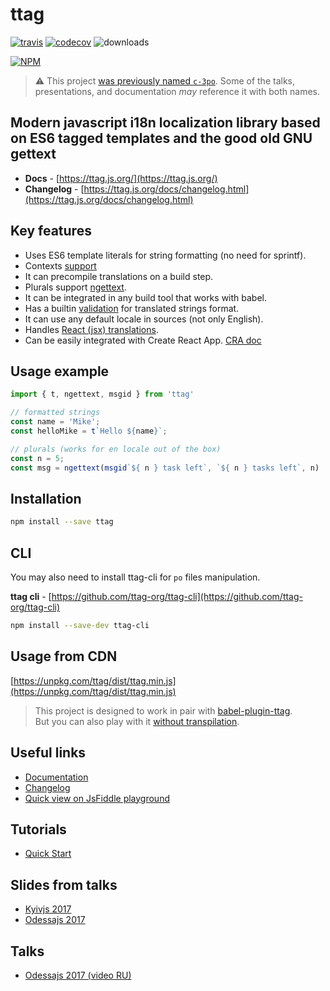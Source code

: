 # ttag
[![travis](https://api.travis-ci.org/ttag-org/ttag.svg?master)](https://travis-ci.org/ttag-org/ttag) [![codecov](https://codecov.io/gh/ttag-org/ttag/branch/master/graph/badge.svg)](https://codecov.io/gh/ttag-org/ttag)
![downloads](https://img.shields.io/npm/dm/ttag.svg)

[![NPM](https://nodei.co/npm/ttag.png?downloads=true)](https://nodei.co/npm/ttag/)

> :warning: This project [was previously named `c-3po`](https://github.com/ttag-org/ttag/issues/105).
> Some of the talks, presentations, and documentation _may_ reference it with both names.


## Modern javascript i18n localization library based on ES6 tagged templates and the good old GNU gettext

* **Docs** - [https://ttag.js.org/](https://ttag.js.org/)
* **Changelog** - [https://ttag.js.org/docs/changelog.html](https://ttag.js.org/docs/changelog.html)

## Key features
* Uses ES6 template literals for string formatting (no need for sprintf).
* Contexts [support](https://ttag.js.org/docs/context.html)
* It can precompile translations on a build step.
* Plurals support [ngettext](https://ttag.js.org/docs/ngettext.html).
* It can be integrated in any build tool that works with babel.
* Has a builtin [validation](https://ttag.js.org/docs/translations-validation.html) for translated strings format.
* It can use any default locale in sources (not only English).
* Handles [React (jsx) translations](https://ttag.js.org/docs/jsx-gettext.html).
* Can be easily integrated with Create React App. [CRA doc](https://ttag.js.org/docs/create-react-app.html)

## Usage example
```js
import { t, ngettext, msgid } from 'ttag'

// formatted strings
const name = 'Mike';
const helloMike = t`Hello ${name}`;

// plurals (works for en locale out of the box)
const n = 5;
const msg = ngettext(msgid`${ n } task left`, `${ n } tasks left`, n)
```

## Installation

```bash
npm install --save ttag
```
## CLI
You may also need to install ttag-cli for `po` files manipulation.

**ttag cli** - [https://github.com/ttag-org/ttag-cli](https://github.com/ttag-org/ttag-cli)

```bash
npm install --save-dev ttag-cli
```

## Usage from CDN

[https://unpkg.com/ttag/dist/ttag.min.js](https://unpkg.com/ttag/dist/ttag.min.js)

> This project is designed to work in pair with [babel-plugin-ttag](https://github.com/ttag-org/babel-plugin-ttag).  
> But you can also play with it [without transpilation](https://ttag.js.org/docs/quickstart.html).

## Useful links
* [Documentation](https://ttag.js.org)
* [Changelog](https://ttag.js.org/docs/changelog.html)
* [Quick view on JsFiddle playground](https://jsfiddle.net/0atw0hgh/)

## Tutorials
* [Quick Start](https://ttag.js.org/docs/quickstart.html)

## Slides from talks
* [Kyivjs 2017](https://docs.google.com/presentation/d/1oj6ZaXfIfcClROe-4kOMMjnXFExn1gUfF6D30VyznWs/edit?usp=sharing)
* [Odessajs 2017](https://docs.google.com/presentation/d/1XB82-hTLQxP456Bk8UWJb-tZBsHnUHp4lJzmQorxNgs/edit?usp=sharing)

## Talks
* [Odessajs 2017 (video RU)](https://www.youtube.com/watch?v=9QjzpfA9LH4)


